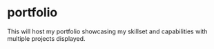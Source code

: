# portfolio
This will host my portfolio showcasing my skillset and capabilities with multiple projects displayed.
